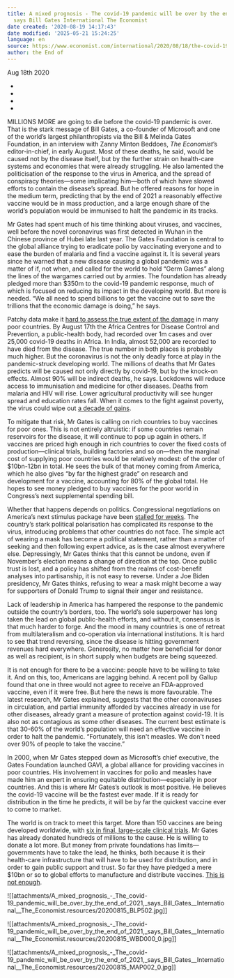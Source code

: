 ```yaml
---
title: A mixed prognosis - The covid-19 pandemic will be over by the end of 2021,
  says Bill Gates International The Economist
date created: '2020-08-19 14:17:43'
date modified: '2025-05-21 15:24:25'
language: en
source: https://www.economist.com/international/2020/08/18/the-covid-19-pandemic-will-be-over-by-the-end-of-2021-says-bill-gates
author: the End of
---
```


Aug 18th 2020

* 

* 
* 
* 

MILLIONS MORE are going to die before the covid-19 pandemic is over. That is the stark message of Bill Gates, a co-founder of Microsoft and one of the world’s largest philanthropists via the Bill & Melinda Gates Foundation, in an interview with Zanny Minton Beddoes, _The Economist_’s editor-in-chief, in early August. Most of these deaths, he said, would be caused not by the disease itself, but by the further strain on health-care systems and economies that were already struggling. He also lamented the politicisation of the response to the virus in America, and the spread of conspiracy theories—some implicating him—both of which have slowed efforts to contain the disease’s spread. But he offered reasons for hope in the medium term, predicting that by the end of 2021 a reasonably effective vaccine would be in mass production, and a large enough share of the world’s population would be immunised to halt the pandemic in its tracks.

Mr Gates had spent much of his time thinking about viruses, and vaccines, well before the novel coronavirus was first detected in Wuhan in the Chinese province of Hubei late last year. The Gates Foundation is central to the global alliance trying to eradicate polio by vaccinating everyone and to ease the burden of malaria and find a vaccine against it. It is several years since he warned that a new disease causing a global pandemic was a matter of if, not when, and called for the world to hold “Germ Games” along the lines of the wargames carried out by armies. The foundation has already pledged more than $350m to the covid-19 pandemic response, much of which is focused on reducing its impact in the developing world. But more is needed. “We all need to spend billions to get the vaccine out to save the trillions that the economic damage is doing,” he says.

Patchy data make it [hard to assess the true extent of the damage](https://www.economist.com/middle-east-and-africa/2020/08/08/africa-closes-in-on-1m-reported-cases-of-covid-19) in many poor countries. By August 17th the Africa Centres for Disease Control and Prevention, a public-health body, had recorded over 1m cases and over 25,000 covid-19 deaths in Africa. In India, almost 52,000 are recorded to have died from the disease. The true number in both places is probably much higher. But the coronavirus is not the only deadly force at play in the pandemic-struck developing world. The millions of deaths that Mr Gates predicts will be caused not only directly by covid-19, but by the knock-on effects. Almost 90% will be indirect deaths, he says. Lockdowns will reduce access to immunisation and medicine for other diseases. Deaths from malaria and HIV will rise. Lower agricultural productivity will see hunger spread and education rates fall. When it comes to the fight against poverty, the virus could wipe out [a decade of gains](https://www.economist.com/international/2020/05/23/covid-19-is-undoing-years-of-progress-in-curbing-global-poverty).

To mitigate that risk, Mr Gates is calling on rich countries to buy vaccines for poor ones. This is not entirely altruistic: if some countries remain reservoirs for the disease, it will continue to pop up again in others. If vaccines are priced high enough in rich countries to cover the fixed costs of production—clinical trials, building factories and so on—then the marginal cost of supplying poor countries would be relatively modest: of the order of $10bn-12bn in total. He sees the bulk of that money coming from America, which he also gives “by far the highest grade” on research and development for a vaccine, accounting for 80% of the global total. He hopes to see money pledged to buy vaccines for the poor world in Congress’s next supplemental spending bill.

Whether that happens depends on politics. Congressional negotiations on America’s next stimulus package have been [stalled for weeks](https://www.economist.com/united-states/2020/08/12/donald-trumps-executive-orders-do-little-for-hard-hit-americans). The country’s stark political polarisation has complicated its response to the virus, introducing problems that other countries do not face. The simple act of wearing a mask has become a political statement, rather than a matter of seeking and then following expert advice, as is the case almost everywhere else. Depressingly, Mr Gates thinks that this cannot be undone, even if November’s election means a change of direction at the top. Once public trust is lost, and a policy has shifted from the realms of cost-benefit analyses into partisanship, it is not easy to reverse. Under a Joe Biden presidency, Mr Gates thinks, refusing to wear a mask might become a way for supporters of Donald Trump to signal their anger and resistance.

Lack of leadership in America has hampered the response to the pandemic outside the country’s borders, too. The world’s sole superpower has long taken the lead on global public-health efforts, and without it, consensus is that much harder to forge. And the mood in many countries is one of retreat from multilateralism and co-operation via international institutions. It is hard to see that trend reversing, since the disease is hitting government revenues hard everywhere. Generosity, no matter how beneficial for donor as well as recipient, is in short supply when budgets are being squeezed.

It is not enough for there to be a vaccine: people have to be willing to take it. And on this, too, Americans are lagging behind. A recent poll by Gallup found that one in three would not agree to receive an FDA-approved vaccine, even if it were free. But here the news is more favourable. The latest research, Mr Gates explained, suggests that the other coronaviruses in circulation, and partial immunity afforded by vaccines already in use for other diseases, already grant a measure of protection against covid-19. It is also not as contagious as some other diseases. The current best estimate is that 30-60% of the world’s population will need an effective vaccine in order to halt the pandemic. “Fortunately, this isn't measles. We don't need over 90% of people to take the vaccine.”

In 2000, when Mr Gates stepped down as Microsoft’s chief executive, the Gates Foundation launched GAVI, a global alliance for providing vaccines in poor countries. His involvement in vaccines for polio and measles have made him an expert in ensuring equitable distribution—especially in poor countries. And this is where Mr Gates’s outlook is most positive. He believes the covid-19 vaccine will be the fastest ever made. If it is ready for distribution in the time he predicts, it will be by far the quickest vaccine ever to come to market.

The world is on track to meet this target. More than 150 vaccines are being developed worldwide, with [six in final, large-scale clinical trials](https://www.economist.com/finance-and-economics/2020/08/08/hard-questions-as-scientists-and-governments-seek-covid-19-vaccines). Mr Gates has already donated hundreds of millions to the cause. He is willing to donate a lot more. But money from private foundations has limits—governments have to take the lead, he thinks, both because it is their health-care infrastructure that will have to be used for distribution, and in order to gain public support and trust. So far they have pledged a mere $10bn or so to global efforts to manufacture and distribute vaccines. [This is not enough](https://www.economist.com/leaders/2020/08/08/the-world-is-spending-nowhere-near-enough-on-a-coronavirus-vaccine).

![[attachments/A_mixed_prognosis_-_The_covid-19_pandemic_will_be_over_by_the_end_of_2021,_says_Bill_Gates__International__The_Economist.resources/20200815_BLP502.jpg]]

![[attachments/A_mixed_prognosis_-_The_covid-19_pandemic_will_be_over_by_the_end_of_2021,_says_Bill_Gates__International__The_Economist.resources/20200815_WBD000_0.jpg]]

![[attachments/A_mixed_prognosis_-_The_covid-19_pandemic_will_be_over_by_the_end_of_2021,_says_Bill_Gates__International__The_Economist.resources/20200815_MAP002_0.jpg]]